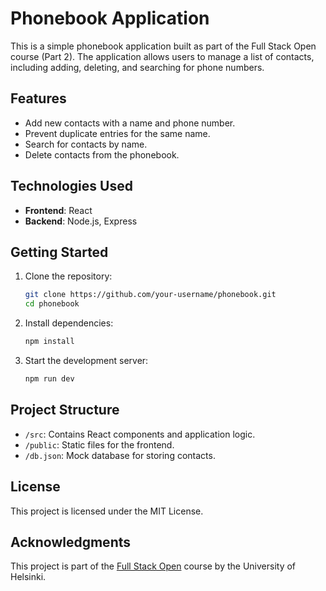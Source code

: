 # Phonebook Application

This is a simple phonebook application built as part of the Full Stack Open course (Part 2). The application allows users to manage a list of contacts, including adding, deleting, and searching for phone numbers.

## Features

- Add new contacts with a name and phone number.
- Prevent duplicate entries for the same name.
- Search for contacts by name.
- Delete contacts from the phonebook.

## Technologies Used

- **Frontend**: React
- **Backend**: Node.js, Express


## Getting Started

1. Clone the repository:
    ```bash
    git clone https://github.com/your-username/phonebook.git
    cd phonebook
    ```

2. Install dependencies:
    ```bash
    npm install
    ```

3. Start the development server:
    ```bash
    npm run dev
    ```



## Project Structure

- `/src`: Contains React components and application logic.
- `/public`: Static files for the frontend.
- `/db.json`: Mock database for storing contacts.

## License

This project is licensed under the MIT License.

## Acknowledgments

This project is part of the [Full Stack Open](https://fullstackopen.com/) course by the University of Helsinki.